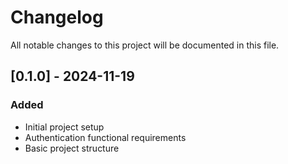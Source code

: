 # Changelog
All notable changes to this project will be documented in this file.

## [0.1.0] - 2024-11-19
### Added
- Initial project setup
- Authentication functional requirements
- Basic project structure
